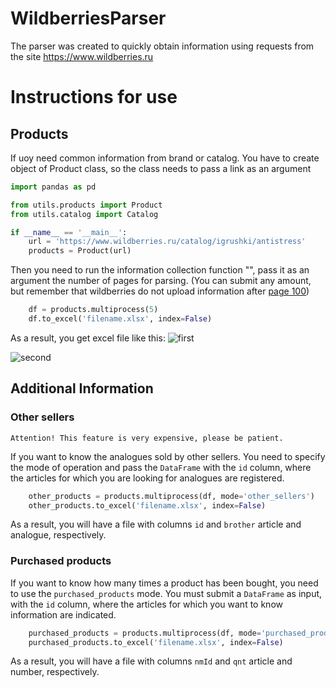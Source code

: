 # WildberriesParser
The parser was created to quickly obtain information using requests from the site https://www.wildberries.ru


# Instructions for use

## Products

If uoy need common information from brand or catalog. You have to create object of Product class, so the class needs to pass a link as an argument

```python
import pandas as pd

from utils.products import Product
from utils.catalog import Catalog

if __name__ == '__main__':
    url = 'https://www.wildberries.ru/catalog/igrushki/antistress'
    products = Product(url)
```

Then you need to run the information collection function "", pass it as an argument the number of pages for parsing. (You can submit any amount, but remember that wildberries do not upload information after [page 100](https://www.wildberries.ru/catalog/igrushki/antistress&page=100))

```python
    df = products.multiprocess(5)
    df.to_excel('filename.xlsx', index=False)
```

As a result, you get excel file like this:
![first](https://github.com/thenikolyan/WildberriesParser/assets/48589418/ffbb4d4d-835c-407d-9477-3e4736e687f0)

![second](https://github.com/thenikolyan/WildberriesParser/assets/48589418/29c34154-5830-4545-911f-bf61aa29febc)


## Additional Information

### Other sellers

`Attention! This feature is very expensive, please be patient.`

If you want to know the analogues sold by other sellers. You need to specify the mode of operation and pass the `DataFrame` with the `id` column, where the articles for which you are looking for analogues are registered.

```python
    other_products = products.multiprocess(df, mode='other_sellers')
    other_products.to_excel('filename.xlsx', index=False)
```

As a result, you will have a file with columns `id` and `brother` article and analogue, respectively.


### Purchased products

If you want to know how many times a product has been bought, you need to use the `purchased_products` mode. You must submit a `DataFrame` as input, with the `id` column, where the articles for which you want to know information are indicated.

```python
    purchased_products = products.multiprocess(df, mode='purchased_products')
    purchased_products.to_excel('filename.xlsx', index=False)
```
As a result, you will have a file with columns `nmId` and `qnt` article and number, respectively.
